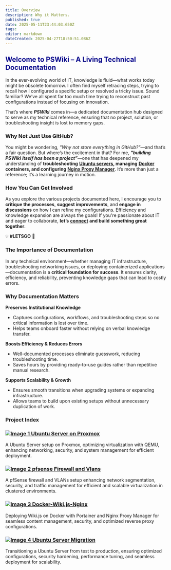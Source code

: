 ```yaml
---
title: Overview
description: Why it Matters.
published: true
date: 2025-05-11T23:44:03.650Z
tags: 
editor: markdown
dateCreated: 2025-04-27T18:50:51.086Z
---
```


<h2 class="header-overview" style="color: #00008b;">
  Welcome to PSWiki – A Living Technical Documentation
</h2>

In the ever-evolving world of IT, knowledge is fluid—what works today might be obsolete tomorrow. I often find myself retracing steps, trying to recall how I configured a specific setup or resolved a tricky issue. Sound familiar? We’ve all spent far too much time trying to reconstruct past configurations instead of focusing on innovation.

That’s where ***PSWiki*** comes in—a dedicated documentation hub designed to serve as my technical reference, ensuring that no project, solution, or troubleshooting insight is lost to memory gaps.

### Why Not Just Use GitHub?

You might be wondering, *"Why not store everything in GitHub?"*—and that’s a fair question. But where’s the excitement in that? For me, ***"building** **_PSWiki_** **itself has been a project”***—one that has deepened my understanding of **troubleshooting** [**Ubuntu servers**](/proxmox/ubuntu)**, managing** [**Docker**](/wiki) **containers, and configuring** [**Nginx Proxy Manager**](/wiki). It’s more than just a reference; it’s a learning journey in motion.

### **How You Can Get Involved**

As you explore the various projects documented here, I encourage you to **critique the processes**, **suggest improvements**, and **engage in discussions** on how I can refine my configurations. Efficiency and knowledge expansion are always the goals! If you're passionate about IT and eager to collaborate, **let’s** [**connect**](https://www.linkedin.com/in/prince-e-segbefia/) **and build something great together**.

💡 **#LETSGO** 🚀

### **The Importance of Documentation**

In any technical environment—whether managing IT infrastructure, troubleshooting networking issues, or deploying containerized applications—documentation is a **critical foundation for success**. It ensures clarity, efficiency, and reliability, preventing knowledge gaps that can lead to costly errors.

### **Why Documentation Matters**

**Preserves Institutional Knowledge**

-   Captures configurations, workflows, and troubleshooting steps so no critical information is lost over time.
-   Helps teams onboard faster without relying on verbal knowledge transfer.

**Boosts Efficiency & Reduces Errors**

-   Well-documented processes eliminate guesswork, reducing troubleshooting time.
-   Saves hours by providing ready-to-use guides rather than repetitive manual research.

**Supports Scalability & Growth**

-   Ensures smooth transitions when upgrading systems or expanding infrastructure.
-   Allows teams to build upon existing setups without unnecessary duplication of work.
<div class="header-container">
  <h3 id="project" class="project-index">Project Index</h3>
</div>
<div class="image-container">
  <div class="image-box">
    <h3><a href="/proxmox">
      <img src="/ubun.jpeg" alt="Image 1">
      Ubuntu Server on Proxmox</a>
    </h3><p>A Ubuntu Server setup on Proxmox, optimizing virtualization with QEMU, enhancing networking, security, and system management for efficient deployment.</p>
  </div>
  <div class="image-box">
    <h3><a href="/firewall">
      <img src="/pf.png" alt="Image 2">
      pfsense Firewall and Vlans</a></h3>
    <p>A pfSense firewall and VLANs setup enhancing network segmentation, security, and traffic management for efficient and scalable virtualization in clustered environments.</p>
  </div>
</div>
<div class="image-container">
  <div class="image-box">
    <h3><a href="/wiki">
      <img src="/wik.png" alt="Image 3">
      Docker-Wiki.js-Nginx</a></h3>
    <p>Deploying Wiki.js on Docker with Portainer and Nginx Proxy Manager for seamless content management, security, and optimized reverse proxy configurations.</p>
  </div>
  <div class="image-box">
    <h3><a href="/migration">
      <img src="/migr.png" alt="Image 4">
      Ubuntu Server Migration</a></h3>
    <p>Transitioning a Ubuntu Server from test to production, ensuring optimized configurations, security hardening, performance tuning, and seamless deployment for scalability.</p>
  </div>
</div>

